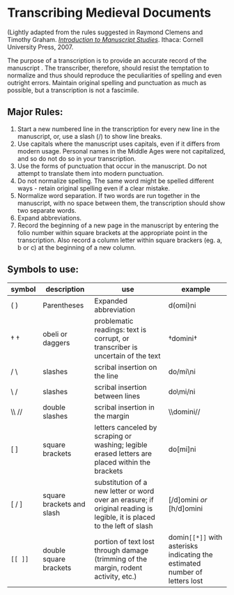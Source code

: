 # Transcribing Medieval Documents

(Lightly adapted from the rules suggested in Raymond Clemens and Timothy Graham. [*Introduction to Manuscript Studies*](http://www.cornellpress.cornell.edu/book/?GCOI=80140100177870). Ithaca: Cornell University Press, 2007.

The purpose of a transcription is to provide an accurate record of the manuscript  . The transcriber, therefore, should resist the temptation to normalize and thus should reproduce the peculiarities of spelling and even outright errors. Maintain original spelling and punctuation as much as possible, but a transcription is not a fascimile. 

## Major Rules:

1. Start a new numbered line in the transcription for every new line in the manuscript, or, use a slash (/) to show line breaks. 
2. Use capitals where the manuscript uses capitals, even if it differs from modern usage. Personal names in the Middle Ages were not capitalized, and so do not do so in your transcription. 
3. Use the forms of punctuation that occur in the manuscript. Do not attempt to translate them into modern punctuation. 
4. Do not normalize spelling. The same word might be spelled different ways - retain original spelling even if a clear mistake. 
5. Normalize word separation. If two words are run together in the manuscript, with no space between them, the transcription should show two separate words.
6. Expand abbreviations. 
7. Record the beginning of a new page in the manuscript by entering the folio number within square brackets at the appropriate point in the transcription. Also record a column letter within square brackers (eg. a, b or c) at the beginning of a new column. 

## Symbols to use:

| **symbol** | **description** | **use** | **example** |
|---|---|---|---|
| ( ) | Parentheses | Expanded abbreviation | d(omi)ni 
| † † |	obeli or daggers	| problematic readings: text is corrupt, or transcriber is uncertain of the text | †domini† |
| / \ |	slashes	| scribal insertion on the line | do/mi\ni |
| \ /	| slashes |	scribal insertion between lines | do\mi/ni |
| \\\ //	| double slashes |	scribal insertion in the margin | \\\domini//
| [ ]	| square brackets	| letters canceled by scraping or washing; legible erased letters are placed within the brackets | do[mi]ni |
| [ / ]	| square brackets and slash	| substitution of a new letter or word over an erasure; if original reading is legible, it is placed to the left of slash | [/d]omini *or* [h/d]omini | 
| `[[ ]]`	| double square brackets |	portion of text lost through damage (trimming of the margin, rodent activity, etc.) | domin`[[*]]` with asterisks indicating the estimated number of letters lost |
